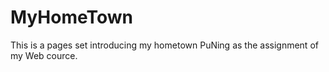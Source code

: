 # MyHomeTown
This is a pages set introducing my hometown PuNing as the assignment of my Web cource.
